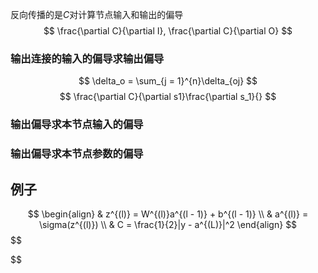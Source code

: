 反向传播的是$C$对计算节点输入和输出的偏导
$$
\frac{\partial C}{\partial I}, \frac{\partial C}{\partial O}
$$

### 输出连接的输入的偏导求输出偏导
$$
\delta_o = \sum_{j = 1}^{n}\delta_{oj}
$$
$$
\frac{\partial C}{\partial s1}\frac{\partial s_1}{}
$$
### 输出偏导求本节点输入的偏导


### 输出偏导求本节点参数的偏导


## 例子
$$
\begin{align}
 & z^{(l)} = W^{(l)}a^{(l - 1)} + b^{(l - 1)} \\
 & a^{(l)} = \sigma(z^{(l)})  \\
 & C = \frac{1}{2}|y - a^{(L)}|^2
\end{align}
$$
$$

$$